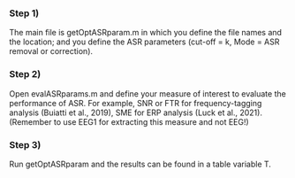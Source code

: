 ### Step 1) 
The main file is getOptASRparam.m in which you define the file names and the location; and you define the ASR parameters (cut-off = k, Mode = ASR removal or correction). 

### Step 2) 
Open evalASRparams.m and define your measure of interest to evaluate the performance of ASR. For example, SNR or FTR for frequency-tagging analysis (Buiatti et al., 2019), SME for ERP analysis (Luck et al., 2021). (Remember to use EEG1 for extracting this measure and not EEG!)

### Step 3) 
Run getOptASRparam and the results can be found in a table variable T.
